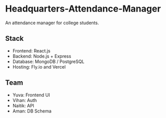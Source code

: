 # Headquarters-Attendance-Manager
An attendance manager for college students.

## Stack
- Frontend: React.js
- Backend: Node.js + Express
- Database: MongoDB / PostgreSQL
- Hosting: Fly.io and Vercel

## Team
- Yuva: Frontend UI
- Vihan: Auth
- Naitik: API
- Aman: DB Schema
